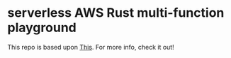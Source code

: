 # serverless AWS Rust multi-function playground

This repo is based upon [This](https://github.com/softprops/serverless-aws-rust-multi).
For more info, check it out!

